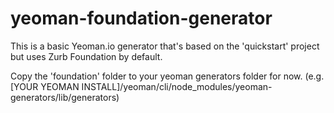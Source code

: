 yeoman-foundation-generator
===========================

This is a basic Yeoman.io generator that's based on the 'quickstart' project but uses Zurb Foundation by default.

Copy the 'foundation' folder to your yeoman generators folder for now. (e.g. [YOUR YEOMAN INSTALL]/yeoman/cli/node_modules/yeoman-generators/lib/generators)
